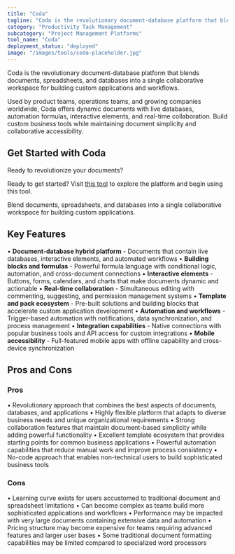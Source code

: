 ```yaml
---
title: "Coda"
tagline: "Coda is the revolutionary document-database platform that blends documents, spreadsheets, and databases into a single collaborative workspace for buil..."
category: "Productivity Task Management"
subcategory: "Project Management Platforms"
tool_name: "Coda"
deployment_status: "deployed"
image: "/images/tools/coda-placeholder.jpg"
---
```

Coda is the revolutionary document-database platform that blends documents, spreadsheets, and databases into a single collaborative workspace for building custom applications and workflows.

Used by product teams, operations teams, and growing companies worldwide, Coda offers dynamic documents with live databases, automation formulas, interactive elements, and real-time collaboration. Build custom business tools while maintaining document simplicity and collaborative accessibility.

## Get Started with Coda

Ready to revolutionize your documents?

Ready to get started? Visit [this tool](https://coda.io) to explore the platform and begin using this tool.

Blend documents, spreadsheets, and databases into a single collaborative workspace for building custom applications.

## Key Features

• **Document-database hybrid platform** - Documents that contain live databases, interactive elements, and automated workflows
• **Building blocks and formulas** - Powerful formula language with conditional logic, automation, and cross-document connections
• **Interactive elements** - Buttons, forms, calendars, and charts that make documents dynamic and actionable
• **Real-time collaboration** - Simultaneous editing with commenting, suggesting, and permission management systems
• **Template and pack ecosystem** - Pre-built solutions and building blocks that accelerate custom application development
• **Automation and workflows** - Trigger-based automation with notifications, data synchronization, and process management
• **Integration capabilities** - Native connections with popular business tools and API access for custom integrations
• **Mobile accessibility** - Full-featured mobile apps with offline capability and cross-device synchronization

## Pros and Cons

### Pros
• Revolutionary approach that combines the best aspects of documents, databases, and applications
• Highly flexible platform that adapts to diverse business needs and unique organizational requirements
• Strong collaboration features that maintain document-based simplicity while adding powerful functionality
• Excellent template ecosystem that provides starting points for common business applications
• Powerful automation capabilities that reduce manual work and improve process consistency
• No-code approach that enables non-technical users to build sophisticated business tools

### Cons
• Learning curve exists for users accustomed to traditional document and spreadsheet limitations
• Can become complex as teams build more sophisticated applications and workflows
• Performance may be impacted with very large documents containing extensive data and automation
• Pricing structure may become expensive for teams requiring advanced features and larger user bases
• Some traditional document formatting capabilities may be limited compared to specialized word processors